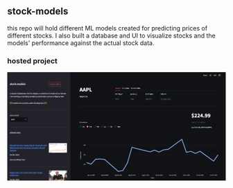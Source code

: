 ## stock-models

this repo will hold different ML models created for predicting prices of different stocks. 
I also built a database and UI to visualize stocks and the models' performance against the actual stock data. 

### hosted project
[![stock-models](images/homepage.png)](https://stock-models.streamlit.app/)


<!-- ### setup

clone the repo
```bash
git clone https://github.com/marcolanfranchi/stock-models.git
```
 navigate to root directory
```bash
cd stock-models
```

create a virtual environment for packages
```bash
python -m venv venv
```

activate the virtual environment
```bash
source venv/bin/activate
```

install required packages
```bash
pip install -r 'requirements.txt'
```

run the ui
```bash
streamlit run ui/app.py
```
 -->
